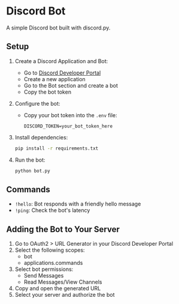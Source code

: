 # Discord Bot

A simple Discord bot built with discord.py.

## Setup

1. Create a Discord Application and Bot:
   - Go to [Discord Developer Portal](https://discord.com/developers/applications)
   - Create a new application
   - Go to the Bot section and create a bot
   - Copy the bot token

2. Configure the bot:
   - Copy your bot token into the `.env` file:
     ```
     DISCORD_TOKEN=your_bot_token_here
     ```

3. Install dependencies:
   ```bash
   pip install -r requirements.txt
   ```

4. Run the bot:
   ```bash
   python bot.py
   ```

## Commands

- `!hello`: Bot responds with a friendly hello message
- `!ping`: Check the bot's latency

## Adding the Bot to Your Server

1. Go to OAuth2 > URL Generator in your Discord Developer Portal
2. Select the following scopes:
   - bot
   - applications.commands
3. Select bot permissions:
   - Send Messages
   - Read Messages/View Channels
4. Copy and open the generated URL
5. Select your server and authorize the bot
